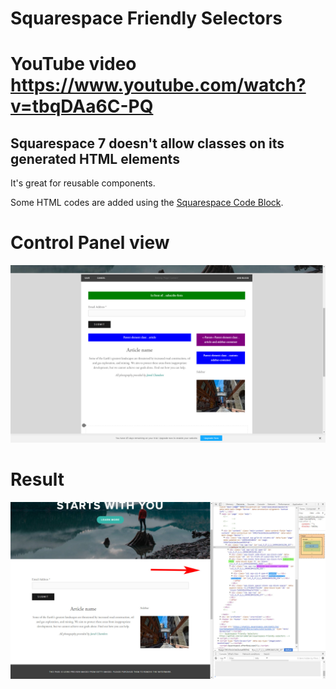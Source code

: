 # Squarespace Friendly Selectors

# YouTube video https://www.youtube.com/watch?v=tbqDAa6C-PQ


## Squarespace 7 doesn't allow classes on its generated HTML elements
It's great for reusable components.

Some HTML codes are added using the [Squarespace Code Block](https://support.squarespace.com/hc/en-us/articles/206543167-Using-the-Code-Block).

# Control Panel view
![control-pannel-view](https://github.com/sorcamarian/squarespace-friendly-selectors/raw/master/installation/demo/control-pannel-view.jpg)
<br>

# Result
![control-pannel-view](https://github.com/sorcamarian/squarespace-friendly-selectors/raw/master/installation/demo/result-view.jpg)
